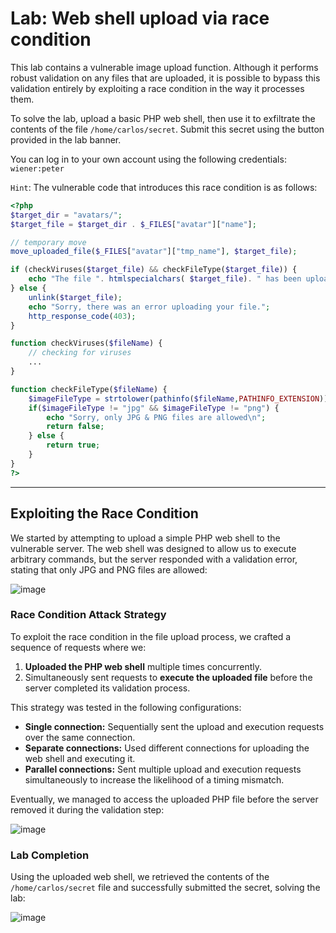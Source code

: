 # Lab: Web shell upload via race condition

This lab contains a vulnerable image upload function. Although it performs robust validation on any files that are uploaded,
it is possible to bypass this validation entirely by exploiting a race condition in the way it processes them.

To solve the lab, upload a basic PHP web shell, then use it to exfiltrate the contents of the file `/home/carlos/secret`. 
Submit this secret using the button provided in the lab banner.

You can log in to your own account using the following credentials: `wiener:peter`

`Hint`:
The vulnerable code that introduces this race condition is as follows:
```php
<?php
$target_dir = "avatars/";
$target_file = $target_dir . $_FILES["avatar"]["name"];

// temporary move
move_uploaded_file($_FILES["avatar"]["tmp_name"], $target_file);

if (checkViruses($target_file) && checkFileType($target_file)) {
    echo "The file ". htmlspecialchars( $target_file). " has been uploaded.";
} else {
    unlink($target_file);
    echo "Sorry, there was an error uploading your file.";
    http_response_code(403);
}

function checkViruses($fileName) {
    // checking for viruses
    ...
}

function checkFileType($fileName) {
    $imageFileType = strtolower(pathinfo($fileName,PATHINFO_EXTENSION));
    if($imageFileType != "jpg" && $imageFileType != "png") {
        echo "Sorry, only JPG & PNG files are allowed\n";
        return false;
    } else {
        return true;
    }
}
?>
```
---


## Exploiting the Race Condition

We started by attempting to upload a simple PHP web shell to the vulnerable server. The web shell was designed to allow us to execute arbitrary commands, but the server responded with a validation error, stating that only JPG and PNG files are allowed:

![image](https://github.com/user-attachments/assets/17def7d4-6759-4383-a0b3-a365ed765868)

### Race Condition Attack Strategy

To exploit the race condition in the file upload process, we crafted a sequence of requests where we:

1. **Uploaded the PHP web shell** multiple times concurrently.
2. Simultaneously sent requests to **execute the uploaded file** before the server completed its validation process.

This strategy was tested in the following configurations:
- **Single connection:** Sequentially sent the upload and execution requests over the same connection.
- **Separate connections:** Used different connections for uploading the web shell and executing it.
- **Parallel connections:** Sent multiple upload and execution requests simultaneously to increase the likelihood of a timing mismatch.

Eventually, we managed to access the uploaded PHP file before the server removed it during the validation step:

![image](https://github.com/user-attachments/assets/064a1ced-13d7-4a21-bd91-1a281654dcdc)

### Lab Completion

Using the uploaded web shell, we retrieved the contents of the `/home/carlos/secret` file and successfully submitted the secret, solving the lab:

![image](https://github.com/user-attachments/assets/cdcd5afa-804f-4ca4-ba38-11c07703e28a)

